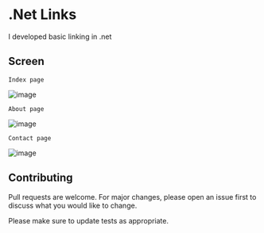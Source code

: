 # .Net Links
I developed basic linking in .net


## Screen
```
Index page
```
![image](https://user-images.githubusercontent.com/60154136/91214587-e8b93e00-e6d8-11ea-82d4-2dcffaf02dd4.png)

```
About page
```
![image](https://user-images.githubusercontent.com/60154136/91214791-37ff6e80-e6d9-11ea-8593-c4f7560d90eb.png)

```
Contact page
```
![image](https://user-images.githubusercontent.com/60154136/91214914-5cf3e180-e6d9-11ea-8614-a14a9dc8534e.png)


## Contributing
Pull requests are welcome. For major changes, please open an issue first to discuss what you would like to change.

Please make sure to update tests as appropriate.
